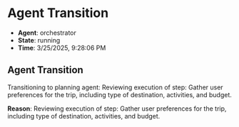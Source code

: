 # Agent Transition

- **Agent**: orchestrator
- **State**: running
- **Time**: 3/25/2025, 9:28:06 PM

## Agent Transition

Transitioning to planning agent: Reviewing execution of step: Gather user preferences for the trip, including type of destination, activities, and budget.

**Reason**: Reviewing execution of step: Gather user preferences for the trip, including type of destination, activities, and budget.

